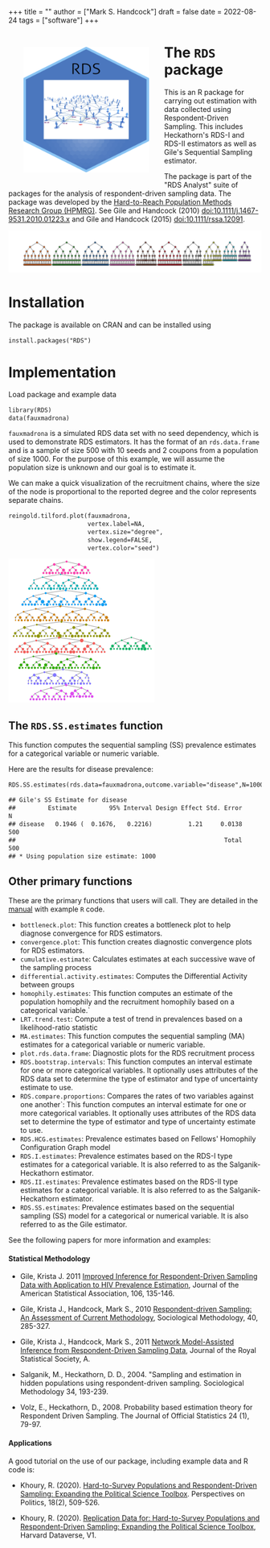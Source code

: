 +++
title = ""
author = ["Mark S. Handcock"]
draft = false
date = 2022-08-24
tags = ["software"]
+++

<img src="/img/RDS_hl.png" align="left" width="250" height="250" style="padding:30px;" alt="RDS network"/>

# The `RDS` package

This is an R package for carrying out estimation with data collected using Respondent-Driven Sampling. This includes
Heckathorn's RDS-I and RDS-II estimators as well as Gile's Sequential Sampling estimator. 

The package is part of the "RDS Analyst" suite of
packages for the analysis of respondent-driven sampling data.
The package was developed by the [Hard-to-Reach Population Methods Research Group (HPMRG)](https://HPMRG.github.io).
See Gile and Handcock (2010) <doi:10.1111/j.1467-9531.2010.01223.x> and Gile and
Handcock (2015) <doi:10.1111/rssa.12091>.

<img src="/img/fauxmadrona_recplot.jpeg" width = 900 alt="RDS banner"/>

# Installation

The package is available on CRAN and can be installed using

```{r}
install.packages("RDS")
```

<!-- To install the latest development version from github, the best way it to use git to create a local copy and install it as usual from there. If -->
<!-- you just want to install it, you can also use: -->

<!-- ```{r} -->
<!-- # If devtools is not installed: -->
<!-- # install.packages("devtools") -->
<!--  -->
<!-- devtools::install_github("HPMRG/RDS") -->
<!-- ``` -->

# Implementation

Load package and example data

```
library(RDS)
data(fauxmadrona)
```

`fauxmadrona` is a simulated RDS data set with no seed dependency, which is used to demonstrate RDS estimators. It has the format of an
`rds.data.frame` and is a sample of size 500 with 10 seeds and 2 coupons from a population of size 1000. For the purpose of this example, we
will assume the population size is unknown and our goal is to estimate it.

We can make a quick visualization of the recruitment chains, where the size of the node is proportional to the reported degree and the color
represents separate chains.

```{r}
reingold.tilford.plot(fauxmadrona, 
                      vertex.label=NA, 
                      vertex.size="degree",
                      show.legend=FALSE,
                      vertex.color="seed")
```

![](reingold.tilford.png)

## The `RDS.SS.estimates` function

This function computes the sequential sampling (SS) prevalence estimates for a categorical variable or numeric
variable.

Here are the results for disease prevalence:

```{r}
RDS.SS.estimates(rds.data=fauxmadrona,outcome.variable="disease",N=1000)
```

    ## Gile's SS Estimate for disease 
    ##         Estimate         95% Interval Design Effect Std. Error     N
    ## disease   0.1946 (  0.1676,   0.2216)          1.21     0.0138   500
    ##                                                          Total   500
    ## * Using population size estimate: 1000

## Other primary functions 

These are the primary functions that users will call. They are detailed in the [manual](https://cran.r-project.org/web/packages/RDS/RDS.pdf)
with example `R` code.

* `bottleneck.plot`: This function creates a bottleneck plot to help diagnose convergence for RDS estimators. 
* `convergence.plot`: This function creates diagnostic convergence plots for RDS estimators. 
* `cumulative.estimate`: Calculates estimates at each successive wave of the sampling process 
* `differential.activity.estimates`: Computes the Differential Activity between groups 
* `homophily.estimates`: This function computes an estimate of the population homophily and the recruitment homophily based on a categorical variable.` 
* `LRT.trend.test`: Compute a test of trend in prevalences based on a likelihood-ratio statistic
* `MA.estimates`: This function computes the sequential sampling (MA) estimates for a categorical variable or numeric variable.
* `plot.rds.data.frame`: Diagnostic plots for the RDS recruitment process
* `RDS.bootstrap.intervals`: This function computes an interval estimate for one or more categorical variables. It optionally uses attributes of the RDS data set to determine the type of estimator and type of uncertainty estimate to use.
* `RDS.compare.proportions`: Compares the rates of two variables against one another`: This function computes an interval estimate for one or more categorical variables. It optionally uses attributes of the RDS data set to determine the type of estimator and type of uncertainty estimate to use.
* `RDS.HCG.estimates`: Prevalence estimates based on Fellows' Homophily Configuration Graph model
* `RDS.I.estimates`: Prevalence estimates based on the RDS-I type estimates for a categorical variable. It is also referred to as the Salganik-Heckathorn estimator.
* `RDS.II.estimates`: Prevalence estimates based on the RDS-II type estimates for a categorical variable. It is also referred to as the Salganik-Heckathorn estimator.
* `RDS.SS.estimates`: Prevalence estimates based on the sequential sampling (SS) model for a categorical or numerical variable. It is also referred to as the Gile estimator.

See the following papers for more information and examples:

#### Statistical Methodology

* Gile, Krista J. 2011 [Improved Inference for Respondent-Driven Sampling Data with Application to HIV Prevalence Estimation](https://doi.org/10.1198/jasa.2011.ap09475), Journal of the American Statistical Association, 106, 135-146.

*  Gile, Krista J., Handcock, Mark S., 2010 [Respondent-driven Sampling: An Assessment of Current
   Methodology](https://doi.org/10.1111/j.1467-9531.2010.01223.x), Sociological Methodology, 40, 285-327.

*  Gile, Krista J., Handcock, Mark S., 2011 [Network Model-Assisted Inference from Respondent-Driven Sampling
   Data](https://doi.org/10.1111/rssa.12091), Journal of the Royal Statistical Society, A. 

*  Salganik, M., Heckathorn, D. D., 2004. "Sampling and estimation in hidden populations using respondent-driven sampling.
Sociological Methodology 34, 193-239.

*  Volz, E., Heckathorn, D., 2008. Probability based estimation theory for Respondent Driven Sampling. The Journal of Official
Statistics 24 (1), 79-97.

#### Applications

A good tutorial on the use of our package, including example data and R code is:

* Khoury, R. (2020). [Hard-to-Survey Populations and Respondent-Driven Sampling: Expanding the Political Science
  Toolbox](http://doi.org/10.1017/S1537592719003864). Perspectives on Politics, 18(2), 509-526.

* Khoury, R. (2020). [Replication Data for: Hard-to-Survey Populations and Respondent-Driven Sampling: Expanding the Political Science
  Toolbox](http://doi.org/10.7910/DVN/XKOVUN),  Harvard Dataverse, V1.
